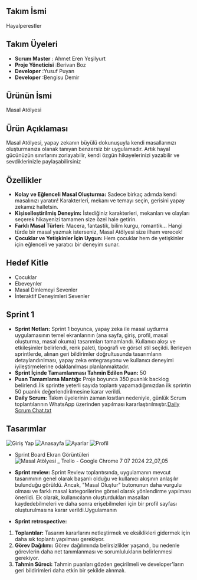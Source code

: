 ## Takım İsmi
Hayalperestler

## Takım Üyeleri
* **Scrum Master** : Ahmet Eren Yeşilyurt
* **Proje Yöneticisi** :Berivan Boz
* **Developer** :Yusuf Puyan
* **Developer** :Bengisu Demir




## Ürünün İsmi
Masal Atölyesi
## Ürün Açıklaması
Masal Atölyesi, yapay zekanın büyülü dokunuşuyla kendi masallarınızı oluşturmanıza olanak tanıyan benzersiz bir uygulamadır. Artık hayal gücünüzün sınırlarını zorlayabilir, kendi özgün hikayelerinizi yazabilir ve sevdiklerinizle paylaşabilirsiniz

## Özellikler

* **Kolay ve Eğlenceli Masal Oluşturma:** Sadece birkaç adımda kendi masalınızı yaratın! Karakterleri, mekanı ve temayı seçin, gerisini yapay zekamız halletsin.
* **Kişiselleştirilmiş Deneyim:** İstediğiniz karakterleri, mekanları ve olayları seçerek hikayenizi tamamen size özel hale getirin.
* **Farklı Masal Türleri:** Macera, fantastik, bilim kurgu, romantik... Hangi türde bir masal yazmak isterseniz, Masal Atölyesi size ilham verecek!
* **Çocuklar ve Yetişkinler İçin Uygun:** Hem çocuklar hem de yetişkinler için eğlenceli ve yaratıcı bir deneyim sunar.

## Hedef Kitle
* Çocuklar
* Ebeveynler
* Masal Dinlemeyi Sevenler
* İnteraktif Deneyimleri Sevenler

## Sprint 1
* **Sprint Notları:** Sprint 1 boyunca, yapay zeka ile masal uydurma uygulamasının temel ekranlarının (ana sayfa, giriş, profil, masal oluşturma, masal okuma) tasarımları tamamlandı. Kullanıcı akışı ve etkileşimler belirlendi, renk paleti, tipografi ve görsel stil seçildi. İlerleyen sprintlerde, alınan geri bildirimler doğrultusunda tasarımların detaylandırılması, yapay zeka entegrasyonu ve kullanıcı deneyimi iyileştirmelerine odaklanılması planlanmaktadır.
* **Sprint İçinde Tamamlanması Tahmin Edilen Puan:** 50
* **Puan Tamamlama Mantığı:** Proje boyunca 350 puanlık backlog belirlendi.İlk sprintte yeterli sayıda toplantı yapamadığımızdan ilk sprintin 50 puanlık değerlendirilmesine karar verildi.
* **Daily Scrum:** Takım üyelerinin zaman kısıtları nedeniyle, günlük Scrum toplantılarının WhatsApp üzerinden yapılması kararlaştırılmıştır.[Daily Scrum Chat.txt](https://github.com/user-attachments/files/16132315/Daily.Scrum.Chat.txt)

## Tasarımlar

![Giriş Yap](https://github.com/yesilyurtahmeteren/38-flutterBootCamp/assets/116821250/8a94aa53-9aa5-42cb-9e3a-aa7217495533) ![Anasayfa](https://github.com/yesilyurtahmeteren/38-flutterBootCamp/assets/116821250/c14bfef6-50cd-4ad7-8883-32f5064f4eb9) ![Ayarlar](https://github.com/yesilyurtahmeteren/38-flutterBootCamp/assets/116821250/ce5fc1a7-0c48-49e7-946e-c2740aa5c596) ![Profil](https://github.com/yesilyurtahmeteren/38-flutterBootCamp/assets/116821250/107a399b-48f5-4650-b7a5-2ca716e92fab)

* Sprint Board Ekran Görüntüleri
![Masal Atölyesi _ Trello - Google Chrome 7 07 2024 22_07_05](https://github.com/yesilyurtahmeteren/38-flutterBootCamp/assets/116821250/488db378-64ab-414e-a1e4-a2e67e9b67f8)

* **Sprint review:**
Sprint Review toplantısında, uygulamanın mevcut tasarımının genel olarak başarılı olduğu ve kullanıcı akışının anlaşılır bulunduğu görüldü. Ancak, "Masal Oluştur" butonunun daha vurgulu olması ve farklı masal kategorilerine görsel olarak yönlendirme yapılması önerildi. Ek olarak, kullanıcıların oluşturdukları masalları kaydedebilmeleri ve daha sonra erişebilmeleri için bir profil sayfası oluşturulmasına karar verildi.Uygulamanın 

* **Sprint retrospective:**
1. **Toplantılar:** Tasarım kararlarını netleştirmek ve eksiklikleri gidermek için daha sık toplantı yapılması gerekiyor.
2. **Görev Dağılımı:** Görev dağılımında belirsizlikler yaşandı, bu nedenle görevlerin daha net tanımlanması ve sorumlulukların belirlenmesi gerekiyor.
3. **Tahmin Süreci:** Tahmin puanları gözden geçirilmeli ve developer'ların geri bildirimleri daha etkin bir şekilde alınmalı.










